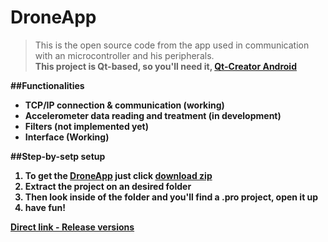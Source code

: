 # DroneApp 
>This is the open source code from the app used in communication with an microcontroller and his peripherals.
<br><strong>This project is Qt-based, so you'll need it, [Qt-Creator Android](https://www.youtube.com/watch?v=q-BFeL9HHEk)

##Functionalities
* TCP/IP connection & communication (working)
* Accelerometer data reading and treatment (in development)
* Filters (not implemented yet)
* Interface (Working)

##Step-by-setp setup
1) To get the [DroneApp](https://github.com/igorfel/DroneApp) just click [download zip](https://github.com/igorfel/DroneApp/archive/master.zip)<br>
2) Extract the project on an desired folder<br>
3) Then look inside of the folder and you'll find a .pro project, open it up<br>
4) have fun!<br>


[Direct link - Release versions](https://github.com/igorfel/DroneApp/releases)
